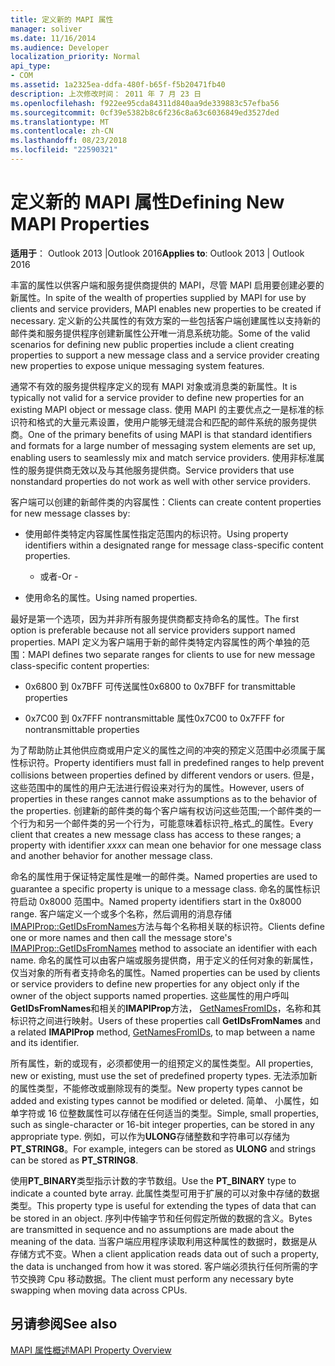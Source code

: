 ```yaml
---
title: 定义新的 MAPI 属性
manager: soliver
ms.date: 11/16/2014
ms.audience: Developer
localization_priority: Normal
api_type:
- COM
ms.assetid: 1a2325ea-ddfa-480f-b65f-f5b20471fb40
description: 上次修改时间： 2011 年 7 月 23 日
ms.openlocfilehash: f922ee95cda84311d840aa9de339883c57efba56
ms.sourcegitcommit: 0cf39e5382b8c6f236c8a63c6036849ed3527ded
ms.translationtype: MT
ms.contentlocale: zh-CN
ms.lasthandoff: 08/23/2018
ms.locfileid: "22590321"
---
```

# <a name="defining-new-mapi-properties"></a><span data-ttu-id="96497-103">定义新的 MAPI 属性</span><span class="sxs-lookup"><span data-stu-id="96497-103">Defining New MAPI Properties</span></span>

  
  
<span data-ttu-id="96497-104">**适用于**： Outlook 2013 |Outlook 2016</span><span class="sxs-lookup"><span data-stu-id="96497-104">**Applies to**: Outlook 2013 | Outlook 2016</span></span> 
  
<span data-ttu-id="96497-105">丰富的属性以供客户端和服务提供商提供的 MAPI，尽管 MAPI 启用要创建必要的新属性。</span><span class="sxs-lookup"><span data-stu-id="96497-105">In spite of the wealth of properties supplied by MAPI for use by clients and service providers, MAPI enables new properties to be created if necessary.</span></span> <span data-ttu-id="96497-106">定义新的公共属性的有效方案的一些包括客户端创建属性以支持新的邮件类和服务提供程序创建新属性公开唯一消息系统功能。</span><span class="sxs-lookup"><span data-stu-id="96497-106">Some of the valid scenarios for defining new public properties include a client creating properties to support a new message class and a service provider creating new properties to expose unique messaging system features.</span></span>
  
<span data-ttu-id="96497-107">通常不有效的服务提供程序定义的现有 MAPI 对象或消息类的新属性。</span><span class="sxs-lookup"><span data-stu-id="96497-107">It is typically not valid for a service provider to define new properties for an existing MAPI object or message class.</span></span> <span data-ttu-id="96497-108">使用 MAPI 的主要优点之一是标准的标识符和格式的大量元素设置，使用户能够无缝混合和匹配的邮件系统的服务提供商。</span><span class="sxs-lookup"><span data-stu-id="96497-108">One of the primary benefits of using MAPI is that standard identifiers and formats for a large number of messaging system elements are set up, enabling users to seamlessly mix and match service providers.</span></span> <span data-ttu-id="96497-109">使用非标准属性的服务提供商无效以及与其他服务提供商。</span><span class="sxs-lookup"><span data-stu-id="96497-109">Service providers that use nonstandard properties do not work as well with other service providers.</span></span> 
  
<span data-ttu-id="96497-110">客户端可以创建的新邮件类的内容属性：</span><span class="sxs-lookup"><span data-stu-id="96497-110">Clients can create content properties for new message classes by:</span></span>
  
- <span data-ttu-id="96497-111">使用邮件类特定内容属性属性指定范围内的标识符。</span><span class="sxs-lookup"><span data-stu-id="96497-111">Using property identifiers within a designated range for message class-specific content properties.</span></span>
    
    - <span data-ttu-id="96497-112">或者-</span><span class="sxs-lookup"><span data-stu-id="96497-112">Or -</span></span>
    
- <span data-ttu-id="96497-113">使用命名的属性。</span><span class="sxs-lookup"><span data-stu-id="96497-113">Using named properties.</span></span> 
    
<span data-ttu-id="96497-114">最好是第一个选项，因为并非所有服务提供商都支持命名的属性。</span><span class="sxs-lookup"><span data-stu-id="96497-114">The first option is preferable because not all service providers support named properties.</span></span> <span data-ttu-id="96497-115">MAPI 定义为客户端用于新的邮件类特定内容属性的两个单独的范围：</span><span class="sxs-lookup"><span data-stu-id="96497-115">MAPI defines two separate ranges for clients to use for new message class-specific content properties:</span></span>
  
- <span data-ttu-id="96497-116">0x6800 到 0x7BFF 可传送属性</span><span class="sxs-lookup"><span data-stu-id="96497-116">0x6800 to 0x7BFF for transmittable properties</span></span>
    
- <span data-ttu-id="96497-117">0x7C00 到 0x7FFF nontransmittable 属性</span><span class="sxs-lookup"><span data-stu-id="96497-117">0x7C00 to 0x7FFF for nontransmittable properties</span></span>
    
<span data-ttu-id="96497-118">为了帮助防止其他供应商或用户定义的属性之间的冲突的预定义范围中必须属于属性标识符。</span><span class="sxs-lookup"><span data-stu-id="96497-118">Property identifiers must fall in predefined ranges to help prevent collisions between properties defined by different vendors or users.</span></span> <span data-ttu-id="96497-119">但是，这些范围中的属性的用户无法进行假设来对行为的属性。</span><span class="sxs-lookup"><span data-stu-id="96497-119">However, users of properties in these ranges cannot make assumptions as to the behavior of the properties.</span></span> <span data-ttu-id="96497-120">创建新的邮件类的每个客户端有权访问这些范围;一个邮件类的一个行为和另一个邮件类的另一个行为，可能意味着标识符_格式_的属性。</span><span class="sxs-lookup"><span data-stu-id="96497-120">Every client that creates a new message class has access to these ranges; a property with identifier  _xxxx_ can mean one behavior for one message class and another behavior for another message class.</span></span> 
  
<span data-ttu-id="96497-121">命名的属性用于保证特定属性是唯一的邮件类。</span><span class="sxs-lookup"><span data-stu-id="96497-121">Named properties are used to guarantee a specific property is unique to a message class.</span></span> <span data-ttu-id="96497-122">命名的属性标识符启动 0x8000 范围中。</span><span class="sxs-lookup"><span data-stu-id="96497-122">Named property identifiers start in the 0x8000 range.</span></span> <span data-ttu-id="96497-123">客户端定义一个或多个名称，然后调用的消息存储[IMAPIProp::GetIDsFromNames](imapiprop-getidsfromnames.md)方法与每个名称相关联的标识符。</span><span class="sxs-lookup"><span data-stu-id="96497-123">Clients define one or more names and then call the message store's [IMAPIProp::GetIDsFromNames](imapiprop-getidsfromnames.md) method to associate an identifier with each name.</span></span> <span data-ttu-id="96497-124">命名的属性可以由客户端或服务提供商，用于定义的任何对象的新属性，仅当对象的所有者支持命名的属性。</span><span class="sxs-lookup"><span data-stu-id="96497-124">Named properties can be used by clients or service providers to define new properties for any object only if the owner of the object supports named properties.</span></span> <span data-ttu-id="96497-125">这些属性的用户呼叫**GetIDsFromNames**和相关的**IMAPIProp**方法， [GetNamesFromIDs](imapiprop-getnamesfromids.md)，名称和其标识符之间进行映射。</span><span class="sxs-lookup"><span data-stu-id="96497-125">Users of these properties call **GetIDsFromNames** and a related **IMAPIProp** method, [GetNamesFromIDs](imapiprop-getnamesfromids.md), to map between a name and its identifier.</span></span>
  
<span data-ttu-id="96497-126">所有属性，新的或现有，必须都使用一的组预定义的属性类型。</span><span class="sxs-lookup"><span data-stu-id="96497-126">All properties, new or existing, must use the set of predefined property types.</span></span> <span data-ttu-id="96497-127">无法添加新的属性类型，不能修改或删除现有的类型。</span><span class="sxs-lookup"><span data-stu-id="96497-127">New property types cannot be added and existing types cannot be modified or deleted.</span></span> <span data-ttu-id="96497-128">简单、 小属性，如单字符或 16 位整数属性可以存储在任何适当的类型。</span><span class="sxs-lookup"><span data-stu-id="96497-128">Simple, small properties, such as single-character or 16-bit integer properties, can be stored in any appropriate type.</span></span> <span data-ttu-id="96497-129">例如，可以作为**ULONG**存储整数和字符串可以存储为**PT_STRING8**。</span><span class="sxs-lookup"><span data-stu-id="96497-129">For example, integers can be stored as **ULONG** and strings can be stored as **PT_STRING8**.</span></span> 
  
<span data-ttu-id="96497-130">使用**PT_BINARY**类型指示计数的字节数组。</span><span class="sxs-lookup"><span data-stu-id="96497-130">Use the **PT_BINARY** type to indicate a counted byte array.</span></span> <span data-ttu-id="96497-131">此属性类型可用于扩展的可以对象中存储的数据类型。</span><span class="sxs-lookup"><span data-stu-id="96497-131">This property type is useful for extending the types of data that can be stored in an object.</span></span> <span data-ttu-id="96497-132">序列中传输字节和任何假定所做的数据的含义。</span><span class="sxs-lookup"><span data-stu-id="96497-132">Bytes are transmitted in sequence and no assumptions are made about the meaning of the data.</span></span> <span data-ttu-id="96497-133">当客户端应用程序读取利用这种属性的数据时，数据是从存储方式不变。</span><span class="sxs-lookup"><span data-stu-id="96497-133">When a client application reads data out of such a property, the data is unchanged from how it was stored.</span></span> <span data-ttu-id="96497-134">客户端必须执行任何所需的字节交换跨 Cpu 移动数据。</span><span class="sxs-lookup"><span data-stu-id="96497-134">The client must perform any necessary byte swapping when moving data across CPUs.</span></span> 
  
## <a name="see-also"></a><span data-ttu-id="96497-135">另请参阅</span><span class="sxs-lookup"><span data-stu-id="96497-135">See also</span></span>



[<span data-ttu-id="96497-136">MAPI 属性概述</span><span class="sxs-lookup"><span data-stu-id="96497-136">MAPI Property Overview</span></span>](mapi-property-overview.md)


